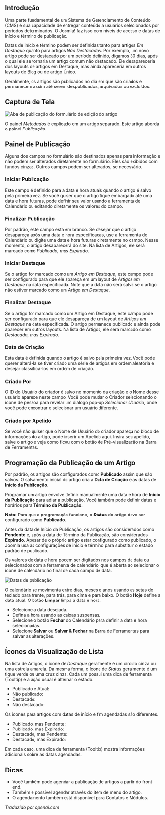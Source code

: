 <!-- Filename: J6.x:_Article_Publishing / Display title: Artigo: Edição - Publicação  -->

## Introdução

Uma parte fundamental de um Sistema de Gerenciamento de Conteúdo (CMS) é sua capacidade de entregar conteúdo a usuários selecionados por períodos determinados. O Joomla! faz isso com níveis de acesso e datas de início e término de publicação.

Datas de início e término podem ser definidas tanto para artigos *Em Destaque* quanto para artigos *Não Destacados*. Por exemplo, um novo artigo pode ser destacado por um período definido, digamos 30 dias, após o qual ele se tornaria um artigo comum não destacado. Ele desapareceria dos layouts de artigos em Destaque, mas ainda apareceria em outros layouts de Blog ou de artigo Único.

Geralmente, os artigos são publicados no dia em que são criados e permanecem assim até serem despublicados, arquivados ou excluídos.

## Captura de Tela

![Aba de publicação do formulário de edição do artigo](../../../en/images/articles/articles-edit-publishing-tab.png)

O painel *Metadados* é explicado em um artigo separado. Este artigo aborda o painel *Publicação*.

## Painel de Publicação

Alguns dos campos no formulário são destinados apenas para informação e não podem ser alterados diretamente no formulário. Eles são exibidos com fundos cinzas. Outros campos podem ser alterados, se necessário.

### Iniciar Publicação

Este campo é definido para a data e hora atuais quando o artigo é salvo pela primeira vez. Se você quiser que o artigo fique embargado até uma data e hora futuras, pode definir seu valor usando a ferramenta de Calendário ou editando diretamente os valores do campo.

### Finalizar Publicação

Por padrão, este campo está em branco. Se desejar que o artigo desapareça após uma data e hora especificadas, use a ferramenta de Calendário ou digite uma data e hora futuras diretamente no campo. Nesse momento, o artigo desaparecerá do site. Na lista de Artigos, ele será marcado como *Publicado, mas Expirado*.

### Iniciar Destaque

Se o artigo for marcado como um *Artigo em Destaque*, este campo pode ser configurado para que ele apareça em um layout de *Artigos em Destaque* na data especificada. Note que a data não será salva se o artigo não estiver marcado como um *Artigo em Destaque*.

### Finalizar Destaque

Se o artigo for marcado como um Artigo em Destaque, este campo pode ser configurado para que ele desapareça de um layout de *Artigos em Destaque* na data especificada. O artigo permanece publicado e ainda pode aparecer em outros layouts. Na lista de Artigos, ele será marcado como *Destacado, mas Expirado*.

### Data de Criação

Esta data é definida quando o artigo é salvo pela primeira vez. Você pode querer alterá-la se tiver criado uma série de artigos em ordem aleatória e desejar classificá-los em ordem de criação.

### Criado Por

O ID do Usuário do criador é salvo no momento da criação e o Nome desse usuário aparece neste campo. Você pode mudar o Criador selecionando o ícone de pessoa para revelar um diálogo pop-up *Selecionar Usuário*, onde você pode encontrar e selecionar um usuário diferente.

### Criado por Apelido

Se você não quiser que o Nome de Usuário do criador apareça no bloco de informações do artigo, pode inserir um Apelido aqui. Insira seu apelido, salve o artigo e veja como ficou com o botão de Pré-visualização na Barra de Ferramentas.

## Programação da Publicação de um Artigo

Por padrão, os artigos são configurados como **Publicado** assim que são salvos. O salvamento inicial do artigo cria a **Data de Criação** e as datas de **Início da Publicação**.

Programar um artigo envolve definir manualmente uma data e hora de **Início da Publicação** para adiar a publicação. Você também pode definir datas e horários para **Término da Publicação**.

**Nota:** Para que a programação funcione, o **Status** do artigo deve ser configurado como **Publicado**.

Antes da data de Início da Publicação, os artigos são considerados como **Pendente** e, após a data de Término da Publicação, são considerados **Expirado**. Apesar de o próprio artigo estar configurado como publicado, o Joomla usa as configurações de início e término para substituir o estado padrão de publicado.

Os valores de data e hora podem ser digitados nos campos de data ou selecionados com a ferramenta de calendário, que é aberta ao selecionar o ícone de calendário no final de cada campo de data.

![Datas de publicação](../../../en/images/articles-access/article-schedule-publishing.png)

O calendário se movimenta entre dias, meses e anos usando as setas do teclado para frente, para trás, para cima e para baixo. O botão **Hoje** define a data atual. O botão **Limpar** limpa a data e hora.

* Selecione a data desejada.
* Defina a hora usando as caixas suspensas.
* Selecione o botão **Fechar** do Calendário para definir a data e hora selecionadas.
* Selecione **Salvar** ou **Salvar & Fechar** na Barra de Ferramentas para salvar as alterações. 

## Ícones da Visualização de Lista

Na lista de Artigos, o ícone de *Destaque* geralmente é um círculo cinza ou uma estrela amarela. Da mesma forma, o ícone de *Status* geralmente é um tique verde ou uma cruz cinza. Cada um possui uma dica de ferramenta (Tooltip) e a ação usual é alternar o estado.

- Publicado e Atual: <span class="icon-publish" aria-hidden="true"></span>
- Não publicado: <span class="icon-unpublish" aria-hidden="true"></span>
- Destacado: <span class="icon-featured" aria-hidden="true"></span>
- Não destacado: <span class="icon-unfeatured" aria-hidden="true"></span>

Os ícones para artigos com datas de início e fim agendadas são diferentes.

- Publicado, mas Pendente: <span class="icon-pending" aria-hidden="true"></span>
- Publicado, mas Expirado: <span class="icon-expired" aria-hidden="true"></span>
- Destacado, mas Pendente: <span class="icon-pending" aria-hidden="true"></span>
- Destacado, mas Expirado: <span class="icon-expired" aria-hidden="true"></span>

Em cada caso, uma dica de ferramenta (Tooltip) mostra informações adicionais sobre as datas agendadas.

## Dicas

- Você também pode agendar a publicação de artigos a partir do front end.
- Também é possível agendar através do item de menu do artigo.
- O agendamento também está disponível para Contatos e Módulos.

*Traduzido por openai.com*

